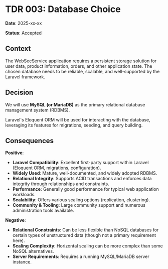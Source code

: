 # TDR 003: Database Choice

**Date**: 2025-xx-xx

**Status**: Accepted

## Context

The WebSecService application requires a persistent storage solution for user data, product information, orders, and other application state. The chosen database needs to be reliable, scalable, and well-supported by the Laravel framework.

## Decision

We will use **MySQL (or MariaDB)** as the primary relational database management system (RDBMS).

Laravel's Eloquent ORM will be used for interacting with the database, leveraging its features for migrations, seeding, and query building.

## Consequences

**Positive**:

*   **Laravel Compatibility**: Excellent first-party support within Laravel (Eloquent ORM, migrations, configuration).
*   **Widely Used**: Mature, well-documented, and widely adopted RDBMS.
*   **Relational Integrity**: Supports ACID transactions and enforces data integrity through relationships and constraints.
*   **Performance**: Generally good performance for typical web application workloads.
*   **Scalability**: Offers various scaling options (replication, clustering).
*   **Community & Tooling**: Large community support and numerous administration tools available.

**Negative**:

*   **Relational Constraints**: Can be less flexible than NoSQL databases for certain types of unstructured data (though not a primary requirement here).
*   **Scaling Complexity**: Horizontal scaling can be more complex than some NoSQL alternatives.
*   **Server Requirements**: Requires a running MySQL/MariaDB server instance.
